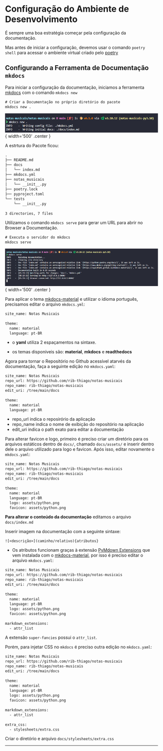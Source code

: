 # Configuração do Ambiente de Desenvolvimento

É sempre uma boa estratégia começar pela configuração da documentação.

Mas antes de iniciar a configuração, devemos usar o comando `poetry shell` para acessar o ambiente virtual criado pelo [poetry]


## Configurando a Ferramenta de Documentação `mkdocs`

Para iniciar a configuração da documentação, iniciamos a ferramenta [mkdocs] com o comando `mkdocs new`

~~~
# Criar a Documentação no próprio diretório do pacote
mkdocs new .
~~~

![executando o comando mkdocs new](assets/mkdocs-new.png){ width='500' .center }

A estrtura do Pacote ficou:

~~~
.
├── README.md
├── docs
│   └── index.md
├── mkdocs.yml
├── notas_musicais
│   └── __init__.py
├── poetry.lock
├── pyproject.toml
└── tests
    └── __init__.py

3 directories, 7 files
~~~

Utilizamos o comando `mkdocs serve` para gerar um URL para abrir no Browser a Documentação.

~~~
# Executa o servidor do mkdocs
mkdocs serve
~~~

![executando o comando mkdocs serve](assets/mkdocs-serve.png){ width='500' .center }

Para aplicar o tema [mkdocs-material] e utilizar o idioma português, precisamos editar o arquivo `mkdocs.yml`:

~~~
site_name: Notas Musicais

theme:
  name: material
  language: pt-BR

~~~

- o **yaml** utiliza 2 espaçamentos na sintaxe.

- os temas disponíveis são: **material**, **mkdocs** e **readthedocs**

Agora para tornar o Repositório no Github acessível atarvés da documentação, faça a seguinte edição no `mkdocs.yaml`:

~~~
site_name: Notas Musicais
repo_url: https://github.com/rib-thiago/notas-musicais
repo_name: rib-thiago/notas-musicais
edit_uri: /tree/main/docs

theme:
  name: material
  language: pt-BR

~~~

- repo_url indica o reposirório da aplicação
- repo_name indica o nome de exibição do repositório na aplicação
- edit_uri indica o path exato para editar a documentação


Para alterar favicon e logo, primeiro é preciso criar um diretório para os arquivos estáticos dentro de `docs/`, chamado `docs/assets/` e inserir dentro dele o arquivo utilizado para logo e favicon. Após isso, editar novamente o `mkdocs.yaml`:

~~~
site_name: Notas Musicais
repo_url: https://github.com/rib-thiago/notas-musicais
repo_name: rib-thiago/notas-musicais
edit_uri: /tree/main/docs

theme:
  name: material
  language: pt-BR
  logo: assets/python.png
  favicon: assets/python.png
~~~

**Para alterar o conteúdo da documentação** editamos o arquivo `docs/index.md`

Inserir imagem na documentação com a seguinte sintaxe:

~~~
![<descrição>](caminho/relativo){atributos}
~~~

- Os atributos funcionam graças à extensão [PyMdown Extensions] que vem instalada com o [mkdocs-material], por isso é preciso editar o arquivo `mkdocs.yaml`:

~~~
site_name: Notas Musicais
repo_url: https://github.com/rib-thiago/notas-musicais
repo_name: rib-thiago/notas-musicais
edit_uri: /tree/main/docs

theme:
  name: material
  language: pt-BR
  logo: assets/python.png
  favicon: assets/python.png

markdown_extensions:
  - attr_list
~~~

A extensão `super-fancies` possui o `attr_list`.

Porém, para injetar CSS no `mkdocs` é preciso outra edição no `mkdocs.yaml`:

~~~
site_name: Notas Musicais
repo_url: https://github.com/rib-thiago/notas-musicais
repo_name: rib-thiago/notas-musicais
edit_uri: /tree/main/docs

theme:
  name: material
  language: pt-BR
  logo: assets/python.png
  favicon: assets/python.png

markdown_extensions:
  - attr_list

extra_css:
  - stylesheets/extra.css
~~~

Criar o diretório e arquivo `docs/stylesheets/extra.css`

___


[poetry]:(https://python-poetry.org/docs/)
[gh]:(https://cli.github.com/manual/)
[ignr]:(https://github.com/Antrikshy/ignr.py)
[pytest]:(https://docs.pytest.org/en/7.1.x/contents.html)
[pytest-cov]:(https://pytest-cov.readthedocs.io/en/latest/)
[coverage]:(https://coverage.readthedocs.io/en/7.3.1/)
[PEP-8]:(https://peps.python.org/pep-0008/)
[blue]:(https://blue.readthedocs.io/en/latest/)
[isort]:(https://pycqa.github.io/isort/)
[mkdocs]:(https://www.mkdocs.org/getting-started/)
[mkdocs-material]:(https://squidfunk.github.io/mkdocs-material/)
[mkdocstrings]:(https://mkdocstrings.github.io/)
[mkdocstrings-python]:(https://mkdocstrings.github.io/python/)
[taskipy]:(https://github.com/taskipy/taskipy)
[PyMdown Extensions]:(https://facelessuser.github.io/pymdown-extensions/)